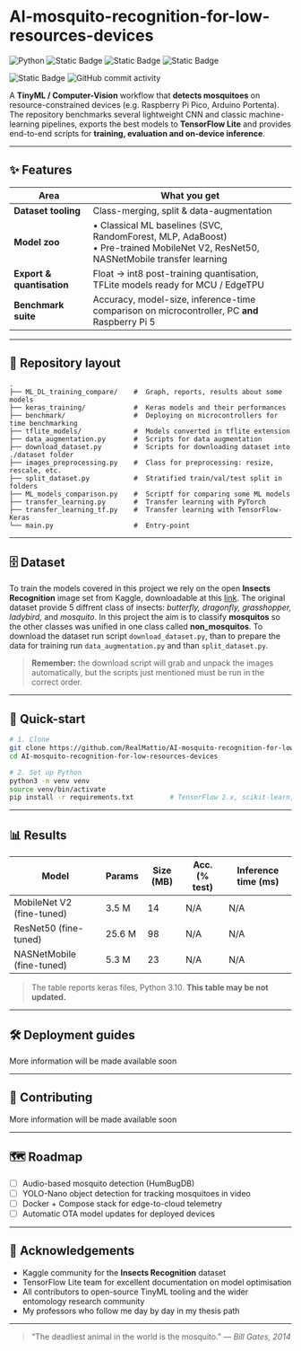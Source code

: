 # AI-mosquito-recognition-for-low-resources-devices
![Python](https://img.shields.io/badge/Python-3.10%20%7C%203.12-blue?logo=python)
![Static Badge](https://img.shields.io/badge/MicroPython-black?style=flat&logo=micropython&logoColor=white)
![Static Badge](https://img.shields.io/badge/Visual_Studio_Code-0078D4?style=flat&logo=visual%20studio%20code&logoColor=white)
![Static Badge](https://img.shields.io/badge/Arduino_IDE-00979D?style=flat&logoColor=white&logo=arduino)



![Static Badge](https://img.shields.io/badge/Mosquito🦟-friends-green)
![GitHub commit activity](https://img.shields.io/github/commit-activity/m/RealMattio/AI-mosquito-recognition-for-low-resources-devices?style=flat&label=Commit%20activity&color=yellow)


<!-- [![Build](https://img.shields.io/badge/build-passing-brightgreen?logo=githubactions)](#) -->
<!--[![License](https://img.shields.io/badge/license-MIT-blue)](#license)-->

A **TinyML / Computer-Vision** workflow that **detects mosquitoes** on
resource-constrained devices (e.g. Raspberry Pi Pico, Arduino
Portenta).  
The repository benchmarks several lightweight CNN and classic
machine-learning pipelines, exports the best models to **TensorFlow Lite** and
provides end-to-end scripts for **training, evaluation and on-device
inference**.

---

## ✨ Features
| Area | What you get |
|------|--------------|
| **Dataset tooling** | Class-merging, split & data-augmentation |
| **Model zoo** | • Classical ML baselines (SVC, RandomForest, MLP, AdaBoost) <br>• Pre-trained MobileNet V2, ResNet50, NASNetMobile transfer learning <br>|
| **Export & quantisation** | Float → int8 post-training quantisation, TFLite models ready for MCU / EdgeTPU |
| **Benchmark suite** | Accuracy, model-size, inference-time comparison on microcontroller, PC  **and** Raspberry Pi 5|

---

## 📂 Repository layout

```
.
├── ML_DL_training_compare/    #  Graph, reports, results about some models
├── keras_training/            #  Keras models and their performances 
├── benchmark/                 #  Deploying on microcontrollers for time benchmarking
├── tflite_models/             #  Models converted in tflite extension
├── data_augmentation.py       #  Scripts for data augmentation
├── download_dataset.py        #  Scripts for downloading dataset into ./dataset folder
├── images_preprocessing.py    #  Class for preprocessing: resize, rescale, etc.
├── split_dataset.py           #  Stratified train/val/test split in folders
├── ML_models_comparison.py    #  Scriptf for comparing some ML models 
├── transfer_learning.py       #  Transfer learning with PyTorch
├── transfer_learning_tf.py    #  Transfer learning with TensorFlow-Keras
└── main.py                    #  Entry-point

````

---

## 🗄️ Dataset

To train the models covered in this project we rely on the open **Insects Recognition** image set from Kaggle, downloadable at this [link](https://www.kaggle.com/datasets/hammaadali/insects-recognition?resource=download).
The original dataset provide 5 diffrent class of insects: *butterfly, dragonfly, grasshopper, ladybird,* and *mosquito*. In this project the aim is to classify **mosquitos** so the other classes was unified in one class called **non_mosquitos**.
To download the dataset run script `download_dataset.py`, than to prepare the data for training run `data_augmentation.py` and than `split_dataset.py`.

> **Remember:** the download script will grab and unpack the images automatically, but the scripts just mentioned must be run in the correct order.

---

## 🚀 Quick-start

```bash
# 1. Clone
git clone https://github.com/RealMattio/AI-mosquito-recognition-for-low-resources-devices.git
cd AI-mosquito-recognition-for-low-resources-devices
```
```bash
# 2. Set up Python
python3 -m venv venv
source venv/bin/activate
pip install -r requirements.txt         # TensorFlow 2.x, scikit-learn, OpenCV 
```
<!--
> **💡 Headless Raspberry Pi?**
> Replace `--camera 0` with `--image path/to/photo.jpg` or
> `--folder path/to/folder` to batch-process images offline.
-->
---

## 📊 Results

| Model | Params    | Size (MB) | Acc. (% test) | Inference time (ms) |
| ------| --------- | --------- | ------------- | ---------- |
| MobileNet V2 (fine-tuned) | 3.5 M     | 14    | N/A  | N/A |
| ResNet50 (fine-tuned)     | 25.6 M    | 98    | N/A  | N/A |
| NASNetMobile (fine-tuned) | 5.3 M     | 23    | N/A  | N/A |


> The table reports keras files, Python 3.10.
> **This table may be not updated.**

<!--
> The table reports int8-quantised TFLite files evaluated on a Raspberry Pi 4
> B (4 GB) running 64-bit Raspberry Pi OS bookworm, Python 3.10.
> **Update the numbers after re-training on your hardware.**
-->
---

## 🛠️ Deployment guides

More information will be made available soon

---

## 🤝 Contributing

More information will be made available soon
<!--
1. Fork the project & create a feature branch
2. Follow [`black`](https://black.readthedocs.io/) + `ruff` for code style
3. Add unit tests in `tests/` (*pytest*)
4. Open a pull request – automatic benchmarks will run on each PR

Please open an issue first if you plan to work on major changes (new model
architectures, audio classification, etc.).
-->
---

## 🗺️ Roadmap

* [ ] Audio-based mosquito detection (HumBugDB)
* [ ] YOLO-Nano object detection for tracking mosquitoes in video
* [ ] Docker + Compose stack for edge-to-cloud telemetry
* [ ] Automatic OTA model updates for deployed devices

---
<!--
## 📄 License

---
-->

## 🙏 Acknowledgements

* Kaggle community for the **Insects Recognition** dataset
* TensorFlow Lite team for excellent documentation on model optimisation
* All contributors to open-source TinyML tooling and the wider entomology
  research community
* My professors who follow me day by day in my thesis path
---

> “The deadliest animal in the world is the mosquito.”
> *— Bill Gates, 2014*